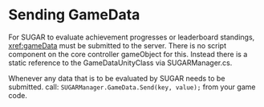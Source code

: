 # Sending GameData

For SUGAR to evaluate achievement progresses or leaderboard standings, <xref:gameData> must be submitted to the server.
There is no script component on the core controller gameObject for this. Instead there is a static reference to the GameDataUnityClass via SUGARManager.cs.

Whenever any data that is to be evaluated by SUGAR needs to be submitted. call: ``SUGARManager.GameData.Send(key, value);`` from your game code.
